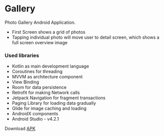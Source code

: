 # Gallery

Photo Gallery Android Application.

- First Screen shows a grid of photos
- Tapping individual photo will move user to detail screen, which shows a full screen overview image

### Used libraries

- Kotlin as main development language
- Coroutines for threading
- MVVM as architecture component
- View Binding
- Room for data persistence
- Retrofit for making Network calls
- Jetpack Navigation for fragment transactions
- Paging Library for loading data gradually
- Glide for image caching and loading
- AndroidX components
- Android Studio - v4.2.1



Download [APK](https://github.com/chhatrasal09/gallery-kotlin/releases/tag/1.0-alpha01)
